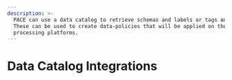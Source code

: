 ```yaml
---
description: >-
  PACE can use a data catalog to retrieve schemas and labels or tags on tables.
  These can be used to create data-policies that will be applied on the
  processing platforms.
---
```


# Data Catalog Integrations

